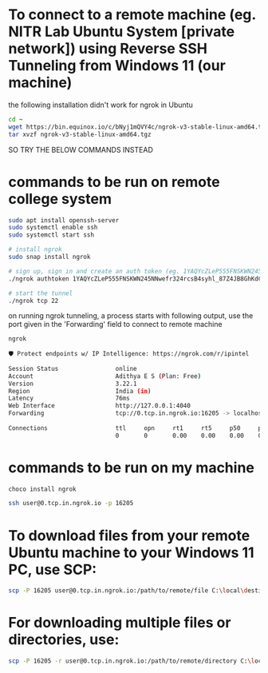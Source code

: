 # To connect to a remote machine (eg. NITR Lab Ubuntu System [private network]) using Reverse SSH Tunneling from Windows 11 (our machine)

the following installation didn't work for ngrok in Ubuntu
``` bash
cd ~
wget https://bin.equinox.io/c/bNyj1mQVY4c/ngrok-v3-stable-linux-amd64.tgz
tar xvzf ngrok-v3-stable-linux-amd64.tgz
```

SO TRY THE BELOW COMMANDS INSTEAD 

# commands to be run on remote college system
``` bash
sudo apt install openssh-server
sudo systemctl enable ssh
sudo systemctl start ssh

# install ngrok
sudo snap install ngrok

# sign up, sign in and create an auth token (eg. 1YAQYcZLeP555FNSKWN245NNwefr324rcsB4syhl_87Z4JB8GhKdCE1F) in "https://dashboard.ngrok.com/get-started/your-authtoken" and use it
./ngrok authtoken 1YAQYcZLeP555FNSKWN245NNwefr324rcsB4syhl_87Z4JB8GhKdCE1F

# start the tunnel
./ngrok tcp 22
```
on running ngrok tunneling, a process starts with following output, use the port given in the 'Forwarding' field to connect to remote machine
``` bash
ngrok                                                                                                                                                 (Ctrl+C to quit)
                                                                                                                                                                      
🛡️ Protect endpoints w/ IP Intelligence: https://ngrok.com/r/ipintel                                                                                                   
                                                                                                                                                                      
Session Status                online                                                                                                                                  
Account                       Adithya E S (Plan: Free)                                                                                                                
Version                       3.22.1                                                                                                                                  
Region                        India (in)                                                                                                                              
Latency                       76ms                                                                                                                                    
Web Interface                 http://127.0.0.1:4040                                                                                                                   
Forwarding                    tcp://0.tcp.in.ngrok.io:16205 -> localhost:22                                                                                           
                                                                                                                                                                      
Connections                   ttl     opn     rt1     rt5     p50     p90                                                                                             
                              0       0       0.00    0.00    0.00    0.00
```

# commands to be run on my machine
``` bash
choco install ngrok

ssh user@0.tcp.in.ngrok.io -p 16205
```

# To download files from your remote Ubuntu machine to your Windows 11 PC, use SCP:
``` bash
scp -P 16205 user@0.tcp.in.ngrok.io:/path/to/remote/file C:\local\destination\folder
```
# For downloading multiple files or directories, use:
``` bash
scp -P 16205 -r user@0.tcp.in.ngrok.io:/path/to/remote/directory C:\local\destination\folder
```
